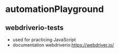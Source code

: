 # automationPlayground
## webdriverio-tests
* used for practicing JavaScript
* documentation webdriverio:https://webdriver.io/
